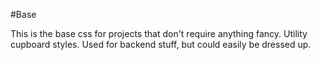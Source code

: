 #Base

This is the base css for projects that don't require anything fancy.  Utility cupboard styles.  Used for backend stuff, but could easily be dressed up.
